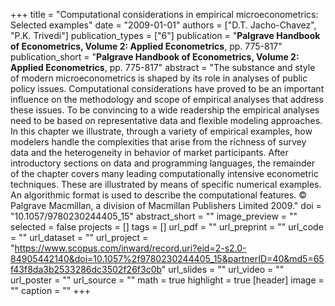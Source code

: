+++
title = "Computational considerations in empirical microeconometrics: Selected examples"
date = "2009-01-01"
authors = ["D.T. Jacho-Chavez", "P.K. Trivedi"]
publication_types = ["6"]
publication = "**Palgrave Handbook of Econometrics, Volume 2: Applied Econometrics**, pp. 775-817"
publication_short = "**Palgrave Handbook of Econometrics, Volume 2: Applied Econometrics**, pp. 775-817"
abstract = "The substance and style of modern microeconometrics is shaped by its role in analyses of public policy issues. Computational considerations have proved to be an important influence on the methodology and scope of empirical analyses that address these issues. To be convincing to a wide readership the empirical analyses need to be based on representative data and flexible modeling approaches. In this chapter we illustrate, through a variety of empirical examples, how modelers handle the complexities that arise from the richness of survey data and the heterogeneity in behavior of market participants. After introductory sections on data and programming languages, the remainder of the chapter covers many leading computationally intensive econometric techniques. These are illustrated by means of specific numerical examples. An algorithmic format is used to describe the computational features. © Palgrave Macmillan, a division of Macmillan Publishers Limited 2009."
doi = "10.1057/9780230244405_15"
abstract_short = ""
image_preview = ""
selected = false
projects = []
tags = []
url_pdf = ""
url_preprint = ""
url_code = ""
url_dataset = ""
url_project = "https://www.scopus.com/inward/record.uri?eid=2-s2.0-84905442140&doi=10.1057%2f9780230244405_15&partnerID=40&md5=65f43f8da3b2533286dc3502f26f3c0b"
url_slides = ""
url_video = ""
url_poster = ""
url_source = ""
math = true
highlight = true
[header]
image = ""
caption = ""
+++
